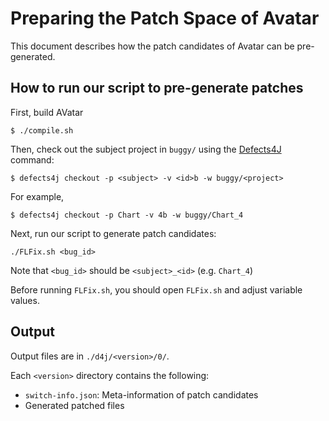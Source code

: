 # Preparing the Patch Space of Avatar

This document describes how the patch candidates of Avatar can be pre-generated.

## How to run our script to pre-generate patches

First, build AVatar
```
$ ./compile.sh
```

Then, check out the subject project in `buggy/` using the [Defects4J](https://github.com/rjust/defects4j) command:
```
$ defects4j checkout -p <subject> -v <id>b -w buggy/<project>
```
For example,
```
$ defects4j checkout -p Chart -v 4b -w buggy/Chart_4
```

Next, run our script to generate patch candidates:
```
./FLFix.sh <bug_id>
```
Note that `<bug_id>` should be `<subject>_<id>` (e.g. `Chart_4`)

Before running `FLFix.sh`, you should open `FLFix.sh` and adjust variable values.

## Output
Output files are in ```./d4j/<version>/0/```.

Each `<version>` directory contains the following:

* ```switch-info.json```: Meta-information of patch candidates
* Generated patched files